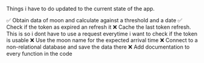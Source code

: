 Things i have to do updated to the current state of the app.

✅ Obtain data of moon and calculate against a threshold and a date 
✅ Check if the token as expired an refresh it
❌ Cache the last token refresh. This is so i dont have to use a request everytime i want to check if the token is usable
❌ Use the moon name for the expected arrival time
❌ Connect to a non-relational database and save the data there
❌ Add documentation to every function in the code


